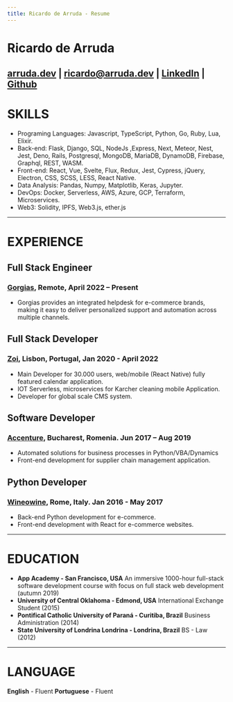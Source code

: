 ```yaml
---
title: Ricardo de Arruda - Resume 
---
```

# Ricardo de Arruda 
[arruda.dev](https://arruda.dev) | [ricardo@arruda.dev](mailto:ricard@arruda.dev?subject=Hey%20Ricardo.&body=) | [LinkedIn](https://www.linkedin.com/in/ricardodearruda/) | [Github](https://github.com/arrudaricardo/)
---
# SKILLS
+ Programing Languages: Javascript, TypeScript, Python, Go, Ruby, Lua, Elixir.
+ Back-end: Flask, Django, SQL, NodeJs ,Express, Next, Meteor, Nest, Jest, Deno, Rails,  Postgresql, MongoDB, MariaDB, DynamoDB, Firebase, Graphql, REST, WASM.
+ Front-end: React, Vue, Svelte, Flux, Redux, Jest, Cypress, jQuery, Electron, CSS, SCSS, LESS, React Native.
+ Data Analysis: Pandas, Numpy, Matplotlib, Keras, Jupyter.
+ DevOps: Docker, Serverless, AWS, Azure, GCP, Terraform, Microservices.
+ Web3: Solidity, IPFS, Web3.js, ether.js
---
# EXPERIENCE
## Full Stack Engineer
### [Gorgias](https//www.gorgias.com), Remote, April 2022 – Present
+ Gorgias provides an integrated helpdesk for e-commerce brands, making it easy to deliver personalized support and automation across multiple channels.
## Full Stack Developer
### [Zoi](https://en.zoi.tech), Lisbon, Portugal, Jan 2020 - April 2022
+ Main Developer for 30.000 users, web/mobile (React Native) fully featured calendar application.
+ IOT Serverless, microservices for Karcher cleaning mobile Application.
+ Developer for global scale CMS system.
## Software Developer
### [Accenture](https://www.accenture.com), Bucharest, Romenia. Jun 2017 – Aug 2019
+ Automated solutions for business processes in Python/VBA/Dynamics 
+ Front-end development for supplier chain management application.
## Python Developer 
### [Wineowine](https://www.wineowine.it), Rome, Italy.  Jan 2016 - May 2017
+ Back-end Python development for e-commerce.
+ Front-end development with React for e-commerce websites.
---
# EDUCATION
* **App Academy - San Francisco, USA** An immersive 1000-hour full-stack software development course with focus on full stack web development (autumn 2019)  
* **University of Central Oklahoma - Edmond, USA**  International Exchange Student (2015)
* **Pontifical Catholic University of Paraná - Curitiba, Brazil** Business Administration (2014)
* **State University of Londrina Londrina - Londrina, Brazil** BS - Law   (2012) 
---
# LANGUAGE
**English** - Fluent
**Portuguese** - Fluent 
